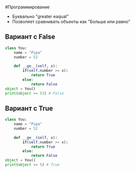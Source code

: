 #Программирование 
- Буквально "greater eaqual"
- Позволяет сравнивать объекты как "Больше или равно"
## Вариант с False
```python
class You: 
	name = "Pipa"
	number = 52
	
	def __ge__(self, x):
		if(self.number >= x):
			return True
		else:
			return False
object = You()
print(object >= 53) # False
```
## Вариант с True
```python
class You: 
	name = "Pipa"
	number = 52
	
	def __ge__(self, x):
		if(self.number >= x):
			return True
		else:
			return False
object = You()
print(object >= 5) # True
```